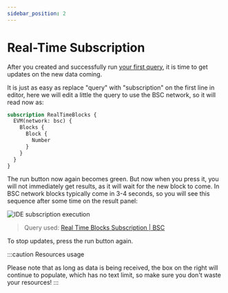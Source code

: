```yaml
---
sidebar_position: 2
---
```


# Real-Time Subscription

After you created and successfully run [your first query](first-query), it is time to
get updates on the new data coming.

It is just as easy as replace "query" with "subscription" on the first line in editor,
here we will edit a little the query to use the BSC network, so it will read now as:

```graphql
subscription RealTimeBlocks {
  EVM(network: bsc) {
    Blocks {
      Block {
        Number
      }
    }
  }
}
```

The run button now again becomes green. But now when you press it, you will not 
immediately get results, as it will wait for the new block to come. In BSC network
blocks typically come in 3-4 seconds, so you will see this sequence after some time
on the result panel:

![IDE subscription execution](/img/ide/ide_subscription.gif)

> Query used: [Real Time Blocks Subscription | BSC](https://graphql.bitquery.io/ide/Real-Time-Blocks-Subscription--BSC)

To stop updates, press the run button again.


:::caution Resources usage

Please note that as long as data is being received, the box on the right will continue to populate, which has no text limit, so make sure you don't waste your resources!
:::